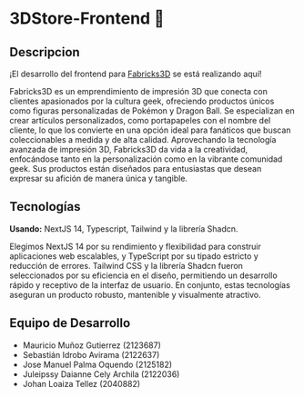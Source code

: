 # 3DStore-Frontend 🛒 

## Descripcion

¡El desarrollo del frontend para [Fabricks3D](https://www.instagram.com/fabricks3d/) se está realizando aquí!

Fabricks3D es un emprendimiento de impresión 3D que conecta con clientes apasionados por la cultura geek, ofreciendo productos únicos como figuras personalizadas de Pokémon y Dragon Ball. Se especializan en crear artículos personalizados, como portapapeles con el nombre del cliente, lo que los convierte en una opción ideal para fanáticos que buscan coleccionables a medida y de alta calidad. Aprovechando la tecnología avanzada de impresión 3D, Fabricks3D da vida a la creatividad, enfocándose tanto en la personalización como en la vibrante comunidad geek. Sus productos están diseñados para entusiastas que desean expresar su afición de manera única y tangible.

## Tecnologías

**Usando:** NextJS 14, Typescript, Tailwind y la librería Shadcn.

Elegimos NextJS 14 por su rendimiento y flexibilidad para construir aplicaciones web escalables, y TypeScript por su tipado estricto y reducción de errores. Tailwind CSS y la librería Shadcn fueron seleccionados por su eficiencia en el diseño, permitiendo un desarrollo rápido y receptivo de la interfaz de usuario. En conjunto, estas tecnologías aseguran un producto robusto, mantenible y visualmente atractivo.

## Equipo de Desarrollo

- Mauricio Muñoz Gutierrez (2123687)
- Sebastián Idrobo Avirama (2122637)
- Jose Manuel Palma Oquendo (2125182)
- Juleipssy Daianne Cely Archila (2122036)
- Johan Loaiza Tellez (2040882)

